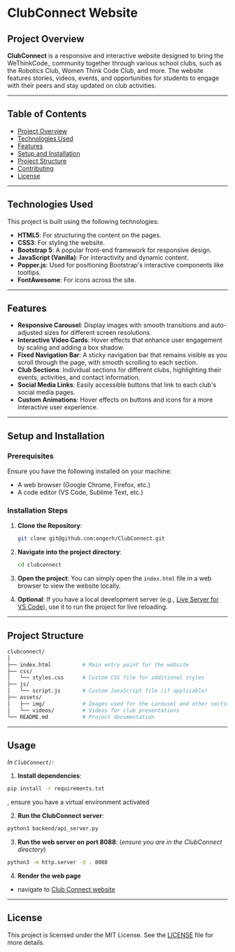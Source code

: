 # ClubConnect Website

## Project Overview

**ClubConnect** is a responsive and interactive website designed to bring the WeThinkCode_ community together through various school clubs, such as the Robotics Club, Women Think Code Club, and more. The website features stories, videos, events, and opportunities for students to engage with their peers and stay updated on club activities.

---

## Table of Contents

- [Project Overview](#project-overview)
- [Technologies Used](#technologies-used)
- [Features](#features)
- [Setup and Installation](#setup-and-installation)
- [Project Structure](#project-structure)
- [Contributing](#contributing)
- [License](#license)

---

## Technologies Used

This project is built using the following technologies:

- **HTML5**: For structuring the content on the pages.
- **CSS3**: For styling the website.
- **Bootstrap 5**: A popular front-end framework for responsive design.
- **JavaScript (Vanilla)**: For interactivity and dynamic content.
- **Popper.js**: Used for positioning Bootstrap's interactive components like tooltips.
- **FontAwesome**: For icons across the site.

---

## Features

- **Responsive Carousel**: Display images with smooth transitions and auto-adjusted sizes for different screen resolutions.
- **Interactive Video Cards**: Hover effects that enhance user engagement by scaling and adding a box shadow.
- **Fixed Navigation Bar**: A sticky navigation bar that remains visible as you scroll through the page, with smooth scrolling to each section.
- **Club Sections**: Individual sections for different clubs, highlighting their events, activities, and contact information.
- **Social Media Links**: Easily accessible buttons that link to each club's social media pages.
- **Custom Animations**: Hover effects on buttons and icons for a more interactive user experience.

---

## Setup and Installation

### Prerequisites

Ensure you have the following installed on your machine:

- A web browser (Google Chrome, Firefox, etc.)
- A code editor (VS Code, Sublime Text, etc.)

### Installation Steps

1. **Clone the Repository**:
   ```bash
   git clone git@github.com:ongerh/ClubConnect.git
   ```

2. **Navigate into the project directory**:
   ```bash
   cd clubconnect
   ```

3. **Open the project**:
   You can simply open the `index.html` file in a web browser to view the website locally.

4. **Optional**: If you have a local development server (e.g., [Live Server for VS Code](https://marketplace.visualstudio.com/items?itemName=ritwickdey.LiveServer)), use it to run the project for live reloading.

---

## Project Structure

```bash
clubconnect/
│
├── index.html          # Main entry point for the website
├── css/
│   └── styles.css      # Custom CSS file for additional styles
├── js/
│   └── script.js       # Custom JavaScript file (if applicable)
├── assets/
│   ├── img/            # Images used for the carousel and other sections
│   └── videos/         # Videos for club presentations
└── README.md           # Project documentation
```

---
## Usage
*In `ClubConnect/`:*
1. **Install dependencies**: 
```bash
pip install -r requirements.txt
```
  , ensure you have a virtual environment activated

2. **Run the ClubConnect server**:
```bash
python3 backend/api_server.py
```
3. **Run the web server on port 8088**:  (*ensure you are in the ClubConnect directory*)
```bash
python3 -m http.server -d . 8088
```


4. **Render the web page**
- navigate to [Club Connect website](http://localhost:8088/connect_home/cconnect.html)
---

## License

This project is licensed under the MIT License. See the [LICENSE](LICENSE) file for more details.

